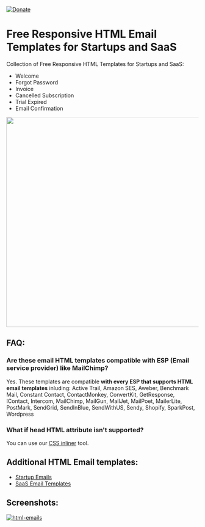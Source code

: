 [![Donate](https://img.shields.io/badge/Donate-PayPal-green.svg)](https://www.paypal.com/cgi-bin/webscr?cmd=_s-xclick&hosted_button_id=WCZUGEB2PU38U)
# Free Responsive HTML Email Templates for Startups and SaaS
Collection of Free Responsive HTML Templates for Startups and SaaS:

- Welcome
- Forgot Password
- Invoice
- Cancelled Subscription
- Trial Expired
- Email Confirmation

<img src="https://user-images.githubusercontent.com/5107590/55488178-d647eb80-562f-11e9-9bda-500d6b88737b.png" width="550px">

## FAQ:
### Are these email HTML templates compatible with ESP (Email service provider) like MailChimp?
Yes. These templates are compatible **with every ESP that supports HTML email templates** inluding: 
Active Trail, Amazon SES, Aweber, Benchmark Mail, Constant Contact, ContactMonkey, ConvertKit, GetResponse, 
IContact, Intercom, MailChimp, MailGun, MailJet, MailPoet, MailerLite, PostMark, SendGrid, SendInBlue,
SendWithUS, Sendy, Shopify, SparkPost, Wordpress 

### What if head HTML attribute isn't supported?
You can use our [CSS inliner](https://www.htmlemailtemplates.net/free-stuff/email-css-inliner) tool.


## Additional HTML Email templates:
- [Startup Emails](https://www.htmlemailtemplates.net/startup-emails)
- [SaaS Email Templates](https://www.htmlemailtemplates.net/saas-email-templates)
## Screenshots:
[![html-emails](https://user-images.githubusercontent.com/5107590/55488346-30e14780-5630-11e9-858e-3e4b3c4446a6.png)](https://www.htmlemailtemplates.net)
